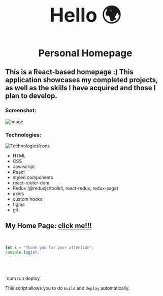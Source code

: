 <div align="center">
<h1 style="font-size: 60px;">Hello 🌍</h1>
</div>

<div align="center">
<h1 style="font-size: 30px;">Personal Homepage</h1>
</div>

## This is a React-based homepage :) This application showcases my completed projects, as well as the skills I have acquired and those I plan to develop.

### Screenshot:
![Image]()

### Technologies:
![TechnologiesIcons](https://skillicons.dev/icons?i=html,css,js,react,redux,git,styledcomponents,figma,github,vscode,babel)

- HTML
- CSS
- Javascript
- React
- styled components
- react-router-dom
- Redux (@reduxjs/toolkit, react-redux, redux-saga)
- axios
- custom hooks
- figma
- git

## My Home Page: [click me!!!](https://robfyd.github.io/Personal-Homepage/)

<br>

```javascript
let x = "Thank you for your attention";
console.log(x);
```

<br>
<br>
<br>
 `npm run deploy`

This script allows you to do `build` and `deploy` automatically.
